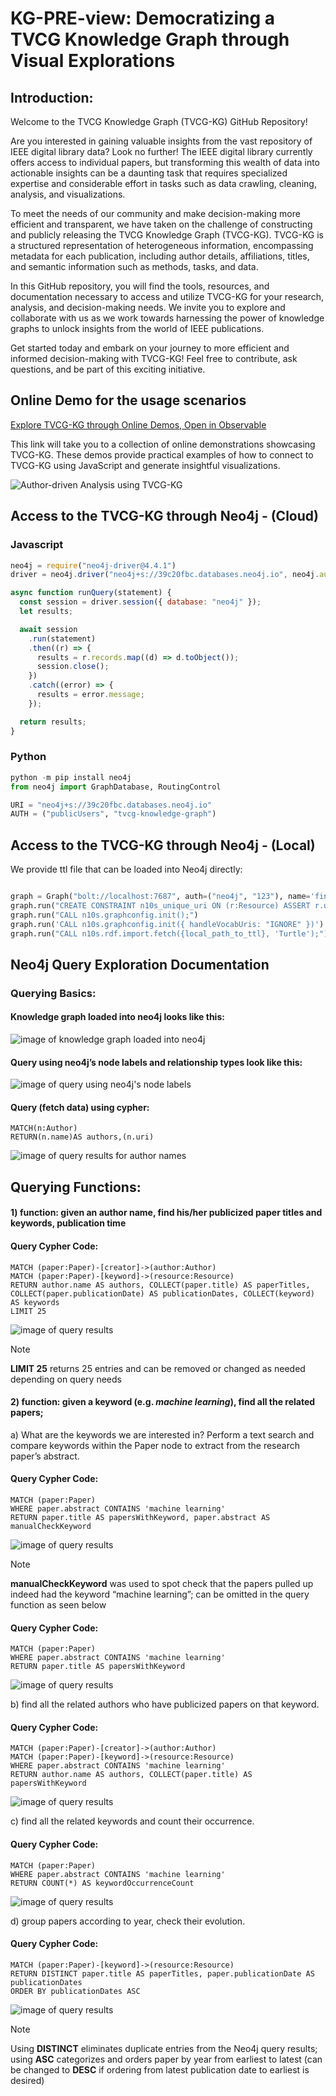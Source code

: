 # KG-PRE-view: Democratizing a TVCG Knowledge Graph through Visual Explorations

## Introduction: 
Welcome to the TVCG Knowledge Graph (TVCG-KG) GitHub Repository!

Are you interested in gaining valuable insights from the vast repository of IEEE digital library data? Look no further! The IEEE digital library currently offers access to individual papers, but transforming this wealth of data into actionable insights can be a daunting task that requires specialized expertise and considerable effort in tasks such as data crawling, cleaning, analysis, and visualizations.

To meet the needs of our community and make decision-making more efficient and transparent, we have taken on the challenge of constructing and publicly releasing the TVCG Knowledge Graph (TVCG-KG). TVCG-KG is a structured representation of heterogeneous information, encompassing metadata for each publication, including author details, affiliations, titles, and semantic information such as methods, tasks, and data.

In this GitHub repository, you will find the tools, resources, and documentation necessary to access and utilize TVCG-KG for your research, analysis, and decision-making needs. We invite you to explore and collaborate with us as we work towards harnessing the power of knowledge graphs to unlock insights from the world of IEEE publications.

Get started today and embark on your journey to more efficient and informed decision-making with TVCG-KG! Feel free to contribute, ask questions, and be part of this exciting initiative.

## Online Demo for the usage scenarios
[Explore TVCG-KG through Online Demos, Open in Observable](https://observablehq.com/d/53ebb00b451f79a6)

This link will take you to a collection of online demonstrations showcasing TVCG-KG. These demos provide practical examples of how to connect to TVCG-KG using JavaScript and generate insightful visualizations.

![Author-driven Analysis using TVCG-KG](figures/demo.png)


## Access to the TVCG-KG through Neo4j - (Cloud)
### Javascript 
```javascript
neo4j = require("neo4j-driver@4.4.1")
driver = neo4j.driver("neo4j+s://39c20fbc.databases.neo4j.io", neo4j.auth.basic("publicUsers", "tvcg-knowledge-graph"), {disableLosslessIntegers:true})

async function runQuery(statement) {
  const session = driver.session({ database: "neo4j" });
  let results;

  await session
    .run(statement)
    .then((r) => {
      results = r.records.map((d) => d.toObject());
      session.close();
    })
    .catch((error) => {
      results = error.message;
    });

  return results;
}
```
### Python 
```python
python -m pip install neo4j
from neo4j import GraphDatabase, RoutingControl

URI = "neo4j+s://39c20fbc.databases.neo4j.io"
AUTH = ("publicUsers", "tvcg-knowledge-graph")

```
## Access to the TVCG-KG through Neo4j - (Local)
We provide ttl file that can be loaded into Neo4j directly: 
```python

graph = Graph("bolt://localhost:7687", auth=("neo4j", "123"), name='final')
graph.run("CREATE CONSTRAINT n10s_unique_uri ON (r:Resource) ASSERT r.uri IS UNIQUE")
graph.run("CALL n10s.graphconfig.init();")
graph.run('CALL n10s.graphconfig.init({ handleVocabUris: "IGNORE" })')
graph.run("CALL n10s.rdf.import.fetch({local_path_to_ttl}, 'Turtle');")
```


## Neo4j Query Exploration Documentation
### Querying Basics:
#### Knowledge graph loaded into neo4j looks like this:
 ![image of knowledge graph loaded into neo4j](figures/image001.png)
#### Query using neo4j’s node labels and relationship types look like this:
 ![image of query using neo4j's node labels](figures/image003.png)
#### Query (fetch data) using cypher:
```
MATCH(n:Author)
RETURN(n.name)AS authors,(n.uri)
```
![image of query results for author names](figures/image005.png)
 

## Querying Functions:
#### 1)	function: given an author name, find his/her publicized paper titles and keywords, publication time
#### Query Cypher Code:
```
MATCH (paper:Paper)-[creator]->(author:Author)
MATCH (paper:Paper)-[keyword]->(resource:Resource)
RETURN author.name AS authors, COLLECT(paper.title) AS paperTitles, COLLECT(paper.publicationDate) AS publicationDates, COLLECT(keyword) AS keywords
LIMIT 25
```
![image of query results](figures/image007.png) 
> [!NOTE]
> **LIMIT 25** returns 25 entries and can be removed or changed as needed depending on query needs

#### 2)	function: given a keyword (e.g. *machine learning*), find all the related papers;

  a)	What are the keywords we are interested in? Perform a text search and compare keywords within the Paper node to extract from the research paper’s abstract.
#### Query Cypher Code:
```
MATCH (paper:Paper)
WHERE paper.abstract CONTAINS 'machine learning'
RETURN paper.title AS papersWithKeyword, paper.abstract AS manualCheckKeyword
```
![image of query results](figures/image009.png)  
> [!NOTE]
> **manualCheckKeyword** was used to spot check that the papers pulled up indeed had the keyword “machine learning”; can be omitted in the query function as seen below
#### Query Cypher Code:
```
MATCH (paper:Paper)
WHERE paper.abstract CONTAINS 'machine learning'
RETURN paper.title AS papersWithKeyword
```
 ![image of query results](figures/image011.png) 

b)	find all the related authors who have publicized papers on that keyword.
#### Query Cypher Code:
```
MATCH (paper:Paper)-[creator]->(author:Author)
MATCH (paper:Paper)-[keyword]->(resource:Resource)
WHERE paper.abstract CONTAINS 'machine learning'
RETURN author.name AS authors, COLLECT(paper.title) AS papersWithKeyword
```
![image of query results](figures/image013.png)

c)	find all the related keywords and count their occurrence.
#### Query Cypher Code:
```
MATCH (paper:Paper)
WHERE paper.abstract CONTAINS 'machine learning'
RETURN COUNT(*) AS keywordOccurrenceCount
```
![image of query results](figures/image015.png)

d)	group papers according to year, check their evolution.
#### Query Cypher Code:
```
MATCH (paper:Paper)-[keyword]->(resource:Resource)
RETURN DISTINCT paper.title AS paperTitles, paper.publicationDate AS publicationDates
ORDER BY publicationDates ASC
```
 ![image of query results](figures/image017.png) 
> [!NOTE]
> Using **DISTINCT** eliminates duplicate entries from the Neo4j query results; using **ASC** categorizes and orders paper by year from earliest to latest (can be changed to **DESC** if ordering from latest publication date to earliest is desired)

